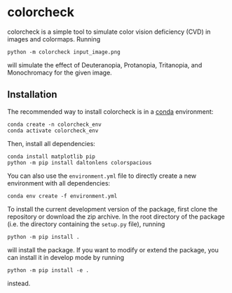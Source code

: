 # colorcheck

colorcheck is a simple tool to simulate color vision deficiency (CVD) in images and colormaps.
Running
```
python -m colorcheck input_image.png
```
will simulate the effect of Deuteranopia, Protanopia, Tritanopia, and Monochromacy for the given image.

## Installation

The recommended way to install colorcheck is in a [conda](https://docs.conda.io/en/latest/index.html) environment:
```
conda create -n colorcheck_env
conda activate colorcheck_env
```
Then, install all dependencies:
```
conda install matplotlib pip
python -m pip install daltonlens colorspacious
```
You can also use the `environment.yml` file to directly create a new environment with all dependencies:
```
conda env create -f environment.yml
```

To install the current development version of the package, first clone the repository or download the zip archive.
In the root directory of the package (i.e. the directory containing the ``setup.py`` file), running
```
python -m pip install .
```
will install the package.
If you want to modify or extend the package, you can install it in develop mode by running
```
python -m pip install -e .
```
instead.